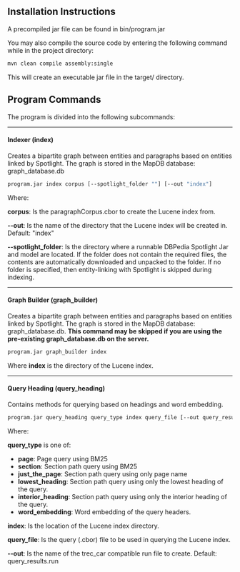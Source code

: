 ## Installation Instructions
A precompiled jar file can be found in bin/program.jar

You may also compile the source code by entering the following command while in the project directory:

```bash
mvn clean compile assembly:single
```

This will create an executable jar file in the target/ directory.

## Program Commands
The program is divided into the following subcommands:

___
#### Indexer (index)
Creates a bipartite graph between entities and paragraphs based on entities linked by Spotlight.
The graph is stored in the MapDB database: graph_database.db

```bash
program.jar index corpus [--spotlight_folder ""] [--out "index"]
```
Where:

**corpus**: Is the paragraphCorpus.cbor to create the Lucene index from.

**--out**: Is the name of the directory that the Lucene index will be created in. Default: "index"

**--spotlight_folder**: Is the directory where a runnable DBPedia Spotlight Jar and model are located. If the folder does not contain the required files, the contents are automatically downloaded and unpacked to the folder. If no folder is specified, then entity-linking with Spotlight is skipped during indexing. 

___
#### Graph Builder (graph_builder)
Creates a bipartite graph between entities and paragraphs based on entities linked by Spotlight.
The graph is stored in the MapDB database: graph_database.db. **This command may be skipped if you are using the pre-existing graph_database.db on the server.**


```bash
program.jar graph_builder index
```

Where **index** is the directory of the Lucene index.
___
#### Query Heading (query_heading)
Contains methods for querying based on headings and word embedding.

```bash
program.jar query_heading query_type index query_file [--out query_results.run]
```

Where:

**query_type** is one of:
 - **page**: Page query using BM25
 - **section**: Section path query using BM25
 - **just_the_page**: Section path query using only page name
 - **lowest_heading**: Section path query using only the lowest heading of the query.
 - **interior_heading**: Section path query using only the interior heading of the query.
 - **word_embedding**: Word embedding of the query headers.
 
 **index**: Is the location of the Lucene index directory.
 
 **query_file**: Is the query (.cbor) file to be used in querying the Lucene index.
 
 **--out**: Is the name of the trec_car compatible run file to create. Default: query_results.run
 
 

